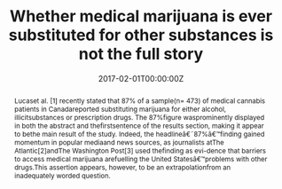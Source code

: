 ---
title: "Whether medical marijuana is ever substituted for other substances is not the full story"

authors:
- "admin"
date: "2017-02-01T00:00:00Z"
doi: "10.1111/dar.12494"
venue: "Drug and Alcohol Review"
publishDate: "2017-01-01T00:00:00Z"
publication_types: ["2"]
abstract: "Lucaset al. [1] recently stated that 87% of a sample(n= 473) of medical cannabis patients in Canadareported substituting marijuana for either alcohol, illicitsubstances or prescription drugs. The 87%figure wasprominently displayed in both the abstract and thefirstsentence of the results section, making it appear to bethe main result of the study. Indeed, the headlineâ€˜87%â€™finding gained momentum in popular mediaand news sources, as journalists atThe Atlantic[2]andThe Washington Post[3] used thefinding as evi-dence that barriers to access medical marijuana arefuelling the United Statesâ€™problems with other drugs.This assertion appears, however, to be an extrapolationfrom an inadequately worded question."
summary: "Caputi, T. L. (2017). Whether medical marijuana is ever substituted for other substances is not the full story. Drug and Alcohol Review, 36(4), E3E4. doi:10.1111/dar.12494"
tags: 
featured: false
links:
- name: Paper Link
  url: "https://onlinelibrary.wiley.com/doi/abs/10.1111/dar.12494"
url_pdf: "/files/DAR-2017.pdf"
image:
  focal_point: ""
  preview_only: false
---